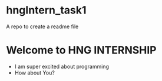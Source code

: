 # hngIntern_task1
A repo to create a readme file
# Welcome to HNG INTERNSHIP
- I am super excited about programming
- How about You?
